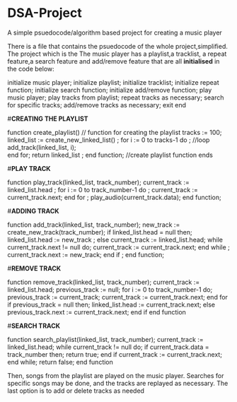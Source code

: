 # DSA-Project
A simple psuedocode/algorithm based project for creating a music player 

There is a file that contains the psuedocode of the whole project,simplified. The project which is the The music player has a playlist,a  tracklist, a repeat feature,a search feature and add/remove feature that  are all **initialised** in the code below:

initialize music player; 
initialize playlist;
initialize tracklist; 
initialize repeat function; 
initialize search function;
initialize add/remove function; 
play music player;
play tracks from playlist; 
repeat tracks as necessary; 
search for specific tracks;
add/remove tracks as necessary; 
exit 
end

#**CREATING THE PLAYLIST**

function create_playlist()	// function for creating the playlist 
tracks := 100; 
linked_list := create_new_linked_list() ;
for i := 0 to tracks-1 do ;		//loop
add_track(linked_list, i); 		
end for;
return linked_list ;
end function;		//create playlist function ends

#**PLAY TRACK**

function play_track(linked_list, track_number); 
current_track := linked_list.head ;
for i := 0 to track_number-1 do ;
current_track := current_track.next; 
end for ;
play_audio(current_track.data); 
end function;

#**ADDING TRACK**

function add_track(linked_list, track_number);
new_track := create_new_track(track_number); 
if linked_list.head = null then;
linked_list.head := new_track ;
else 
current_track := linked_list.head; 
while current_track.next != null do; 
current_track := current_track.next; 
end while ;
current_track.next := new_track; 
end if ;
end function;

#**REMOVE TRACK**

function remove_track(linked_list, track_number);
current_track := linked_list.head;
previous_track := null;
for i := 0 to track_number-1 do; 
previous_track := current_track; 
current_track := current_track.next; 
end for 
if previous_track = null then;
linked_list.head := current_track.next; 
else 
previous_track.next := current_track.next; 
end if 
end function

#**SEARCH TRACK**

function search_playlist(linked_list, track_number);
current_track := linked_list.head;
while current_track != null do;
if current_track.data = track_number then;
return true;
end if 
current_track := current_track.next; 
end while;
return false; 
end function



Then, songs from the playlist are played on the music player. Searches for specific songs may be done, and the tracks are replayed as necessary. The last option is to add or delete tracks as needed
